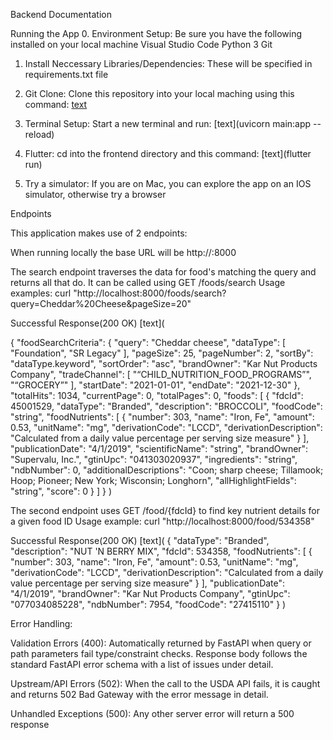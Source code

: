 Backend Documentation



Running the App 
0. Environment Setup: Be sure you have the following installed on your local machine
Visual Studio Code
Python 3
Git

1. Install Neccessary Libraries/Dependencies: These will be specified in requirements.txt file

2. Git Clone: Clone this repository into your local maching using this command:
[text](https://github.com/anishkompella/USDA-FoodData-App.git)

3. Terminal Setup: Start a new terminal and run:
[text](uvicorn main:app --reload)

4. Flutter: cd into the frontend directory and this command:
[text](flutter run)

5. Try a simulator: If you are on Mac, you can explore the app on an IOS simulator, otherwise try a browser


Endpoints

This application makes use of 2 endpoints:

When running locally the base URL will be http://<your-server-host>:8000

The search endpoint traverses the data for food's matching the query and returns all that do. It can be called using GET /foods/search
Usage examples: curl "http://localhost:8000/foods/search?query=Cheddar%20Cheese&pageSize=20"

Successful Response(200 OK)
[text](

{
  "foodSearchCriteria": {
    "query": "Cheddar cheese",
    "dataType": [
      "Foundation",
      "SR Legacy"
    ],
    "pageSize": 25,
    "pageNumber": 2,
    "sortBy": "dataType.keyword",
    "sortOrder": "asc",
    "brandOwner": "Kar Nut Products Company",
    "tradeChannel": [
      "“CHILD_NUTRITION_FOOD_PROGRAMS”",
      "“GROCERY”"
    ],
    "startDate": "2021-01-01",
    "endDate": "2021-12-30"
  },
  "totalHits": 1034,
  "currentPage": 0,
  "totalPages": 0,
  "foods": [
    {
      "fdcId": 45001529,
      "dataType": "Branded",
      "description": "BROCCOLI",
      "foodCode": "string",
      "foodNutrients": [
        {
          "number": 303,
          "name": "Iron, Fe",
          "amount": 0.53,
          "unitName": "mg",
          "derivationCode": "LCCD",
          "derivationDescription": "Calculated from a daily value percentage per serving size measure"
        }
      ],
      "publicationDate": "4/1/2019",
      "scientificName": "string",
      "brandOwner": "Supervalu, Inc.",
      "gtinUpc": "041303020937",
      "ingredients": "string",
      "ndbNumber": 0,
      "additionalDescriptions": "Coon; sharp cheese; Tillamook; Hoop; Pioneer; New York; Wisconsin; Longhorn",
      "allHighlightFields": "string",
      "score": 0
    }
  ]
}
)

The second endpoint uses GET /food/{fdcId} to find key nutrient details for a given food ID
Usage example: curl "http://localhost:8000/food/534358"

Successful Response(200 OK)
[text](
{
  "dataType": "Branded",
  "description": "NUT 'N BERRY MIX",
  "fdcId": 534358,
  "foodNutrients": [
    {
      "number": 303,
      "name": "Iron, Fe",
      "amount": 0.53,
      "unitName": "mg",
      "derivationCode": "LCCD",
      "derivationDescription": "Calculated from a daily value percentage per serving size measure"
    }
  ],
  "publicationDate": "4/1/2019",
  "brandOwner": "Kar Nut Products Company",
  "gtinUpc": "077034085228",
  "ndbNumber": 7954,
  "foodCode": "27415110"
}
)

Error Handling:

Validation Errors (400): Automatically returned by FastAPI when query or path parameters fail type/constraint checks. Response body follows the standard FastAPI error schema with a list of issues under detail.

Upstream/API Errors (502): When the call to the USDA API fails, it is caught and returns 502 Bad Gateway with the error message in detail.

Unhandled Exceptions (500): Any other server error will return a 500 response
